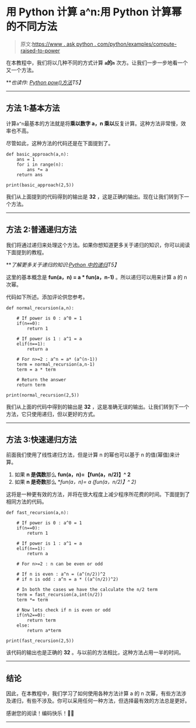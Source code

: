 # 用 Python 计算 a^n:用 Python 计算幂的不同方法

> 原文:[https://www . ask python . com/python/examples/compute-raised-to-power](https://www.askpython.com/python/examples/compute-raised-to-power)

在本教程中，我们将以几种不同的方式计算 **`a`的`n`** 次方。让我们一步一步地看一个又一个方法。

***也读作: [Python pow()方法](https://www.askpython.com/python/built-in-methods/python-pow)*T5】**

* * *

## 方法 1:基本方法

计算`a^n`最基本的方法就是将**乘以数字 a，n 乘以**反复计算。这种方法非常慢，效率也不高。

尽管如此，这种方法的代码还是在下面提到了。

```
def basic_approach(a,n):
    ans = 1
    for i in range(n):
        ans *= a
    return ans

print(basic_approach(2,5))

```

我们从上面提到的代码得到的输出是 **32** ，这是正确的输出。现在让我们转到下一个方法。

* * *

## 方法 2:普通递归方法

我们将通过递归来处理这个方法。如果你想知道更多关于递归的知识，你可以阅读下面提到的教程。

***了解更多关于递归的知识:[Python 中的递归](https://www.askpython.com/python/python-recursion-function)*T5】**

这里的基本概念是 **fun(a，n) = a * fun(a，n-1)** 。所以递归可以用来计算 a 的 n 次幂。

代码如下所述。添加评论供您参考。

```
def normal_recursion(a,n):

    # If power is 0 : a^0 = 1
    if(n==0):
        return 1

    # If power is 1 : a^1 = a
    elif(n==1):
        return a

    # For n>=2 : a^n = a* (a^(n-1))
    term = normal_recursion(a,n-1)
    term = a * term

    # Return the answer
    return term

print(normal_recursion(2,5))

```

我们从上面的代码中得到的输出是 **32** ，这是准确无误的输出。让我们转到下一个方法，它只使用递归，但以更好的方式。

* * *

## 方法 3:快速递归方法

前面我们使用了线性递归方法，但是计算 n 的幂也可以基于 n 的值(幂值)来计算。

1.  如果 **n 是偶数**那么 **fun(a，n)=【fun(a，n/2)】^ 2**
2.  如果 **n 是奇数**那么 **fun(a，n)= a *(fun(a，n/2)】^ 2)**

这将是一种更有效的方法，并将在很大程度上减少程序所花费的时间。下面提到了相同方法的代码。

```
def fast_recursion(a,n):

    # If power is 0 : a^0 = 1
    if(n==0):
        return 1

    # If power is 1 : a^1 = a
    elif(n==1):
        return a

    # For n>=2 : n can be even or odd

    # If n is even : a^n = (a^(n/2))^2
    # if n is odd : a^n = a * ((a^(n/2))^2)

    # In both the cases we have the calculate the n/2 term
    term = fast_recursion(a,int(n/2))
    term *= term

    # Now lets check if n is even or odd
    if(n%2==0):
        return term
    else:
        return a*term

print(fast_recursion(2,5))

```

该代码的输出也是正确的 **32** 。与以前的方法相比，这种方法占用一半的时间。

* * *

## 结论

因此，在本教程中，我们学习了如何使用各种方法计算 a 的 n 次幂，有些方法涉及递归，有些不涉及。你可以采用任何一种方法，但选择最有效的方法总是更好。

感谢您的阅读！编码快乐！👩‍💻

* * *